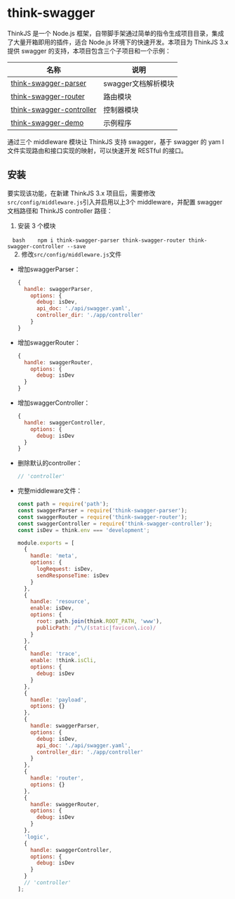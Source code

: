 # think-swagger

ThinkJS 是一个 Node.js 框架，自带脚手架通过简单的指令生成项目目录，集成了大量开箱即用的插件，适合 Node.js 环境下的快速开发。本项目为 ThinkJS 3.x 提供 swagger 的支持，本项目包含三个子项目和一个示例：

| 名称 | 说明 |  
| --- | --- |  
| [think-swagger-parser](https://github.com/libery/think-swagger-parser) | swagger文档解析模块 |  
| [think-swagger-router](https://github.com/libery/think-swagger-router) | 路由模块 | 
| [think-swagger-controller](https://github.com/libery/think-swagger-controller) | 控制器模块 | 
| [think-swagger-demo](https://github.com/libery/think-swagger-demo) | 示例程序 | 

通过三个 middleware 模块让 ThinkJS 支持 swagger，基于 swagger 的 yam l文件实现路由和接口实现的映射，可以快速开发 RESTful 的接口。

## 安装

要实现该功能，在新建 ThinkJS 3.x 项目后，需要修改`src/config/middleware.js`引入并启用以上3个 middleware，并配置 swagger 文档路径和 ThinkJS controller 路径：

1. 安装 3 个模块

    ```bash
    npm i think-swagger-parser think-swagger-router think-swagger-controller --save  
    ```  
    
2. 修改`src/config/middleware.js`文件  

+ 增加swaggerParser：

    ```js
    {
      handle: swaggerParser,
        options: {
          debug: isDev,
          api_doc: './api/swagger.yaml',
          controller_dir: './app/controller'
        }
    }
    
    ```
+ 增加swaggerRouter：

    ```js
    {
      handle: swaggerRouter,
        options: {
          debug: isDev
      }
    }
  
    ```

+ 增加swaggerController：

    ```js
    {
      handle: swaggerController,
        options: {
          debug: isDev
      }
    }
    
    ```
+ 删除默认的controller：

    ```js
    // 'controller'

    ```

+ 完整middleware文件：

    ```js
    const path = require('path');
    const swaggerParser = require('think-swagger-parser');
    const swaggerRouter = require('think-swagger-router');
    const swaggerController = require('think-swagger-controller');
    const isDev = think.env === 'development';

    module.exports = [
      {
        handle: 'meta',
        options: {
          logRequest: isDev,
          sendResponseTime: isDev
        }
      },
      {
        handle: 'resource',
        enable: isDev,
        options: {
          root: path.join(think.ROOT_PATH, 'www'),
          publicPath: /^\/(static|favicon\.ico)/
        }
      },
      {
        handle: 'trace',
        enable: !think.isCli,
        options: {
          debug: isDev
        }
      },
      {
        handle: 'payload',
        options: {}
      },
      {
        handle: swaggerParser,
        options: {
          debug: isDev,
          api_doc: './api/swagger.yaml',
          controller_dir: './app/controller'
        }
      },
      {
        handle: 'router',
        options: {}
      },
      {
        handle: swaggerRouter,
        options: {
          debug: isDev
        }
      },
      'logic',
      {
        handle: swaggerController,
        options: {
          debug: isDev
        }
      }
      // 'controller'
    ];

    ```


